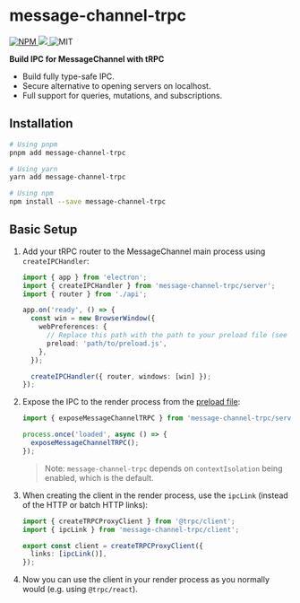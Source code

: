 # message-channel-trpc

<p>
  <a href="https://www.npmjs.com/package/message-channel-trpc">
    <img alt="NPM" src="https://img.shields.io/npm/v/message-channel-trpc"/>
  </a>
  <a href="https://codecov.io/gh/tychenjiajun/message-channel-trpc"> 
  <img src="https://codecov.io/gh/tychenjiajun/message-channel-trpc/branch/main/graph/badge.svg?token=DU33O0D9LZ"/> 
  </a>
  <span>
    <img alt="MIT" src="https://img.shields.io/npm/l/message-channel-trpc"/>
  </span>
</p>

<p></p>

**Build IPC for MessageChannel with tRPC**

- Build fully type-safe IPC.
- Secure alternative to opening servers on localhost.
- Full support for queries, mutations, and subscriptions.

## Installation

```sh
# Using pnpm
pnpm add message-channel-trpc

# Using yarn
yarn add message-channel-trpc

# Using npm
npm install --save message-channel-trpc
```

## Basic Setup

1. Add your tRPC router to the MessageChannel main process using `createIPCHandler`:

   ```ts
   import { app } from 'electron';
   import { createIPCHandler } from 'message-channel-trpc/server';
   import { router } from './api';

   app.on('ready', () => {
     const win = new BrowserWindow({
       webPreferences: {
         // Replace this path with the path to your preload file (see next step)
         preload: 'path/to/preload.js',
       },
     });

     createIPCHandler({ router, windows: [win] });
   });
   ```

2. Expose the IPC to the render process from the [preload file](https://www.electronjs.org/docs/latest/tutorial/process-model#preload-scripts):

   ```ts
   import { exposeMessageChannelTRPC } from 'message-channel-trpc/server';

   process.once('loaded', async () => {
     exposeMessageChannelTRPC();
   });
   ```

   > Note: `message-channel-trpc` depends on `contextIsolation` being enabled, which is the default.

3. When creating the client in the render process, use the `ipcLink` (instead of the HTTP or batch HTTP links):

   ```ts
   import { createTRPCProxyClient } from '@trpc/client';
   import { ipcLink } from 'message-channel-trpc/client';

   export const client = createTRPCProxyClient({
     links: [ipcLink()],
   });
   ```

4. Now you can use the client in your render process as you normally would (e.g. using `@trpc/react`).
